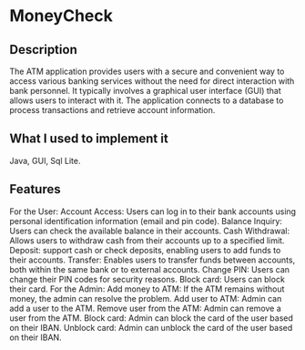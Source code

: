 # MoneyCheck

## Description
The ATM application provides users with a secure and convenient way to access various banking services without the need for direct interaction with bank personnel. It typically involves a graphical user interface (GUI) that allows users to interact with it. The application connects to a database to process transactions and retrieve account information.

## What I used to implement it
Java, GUI, Sql Lite.

## Features
For the User:
  Account Access: Users can log in to their bank accounts using personal identification information (email and pin code).
  Balance Inquiry: Users can check the available balance in their accounts.
  Cash Withdrawal: Allows users to withdraw cash from their accounts up to a specified limit.
  Deposit: support cash or check deposits, enabling users to add funds to their accounts.
  Transfer: Enables users to transfer funds between accounts, both within the same bank or to external accounts.
  Change PIN: Users can change their PIN codes for security reasons.
  Block card: Users can block their card.
For the Admin:
  Add money to ATM: If the ATM remains without money, the admin can resolve the problem.
  Add user to ATM: Admin can add a user to the ATM.
  Remove user from the ATM: Admin can remove a user from the ATM.
  Block card: Admin can block the card of the user based on their IBAN.
  Unblock card: Admin can unblock the card of the user based on their IBAN.
